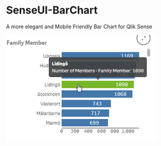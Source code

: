 # SenseUI-BarChart

A more elegant and Mobile Friendly Bar Chart for Qlik Sense

![SenseUI - Bar Chart](/preview.png?raw=true "SenseUI - Bar Chart")

